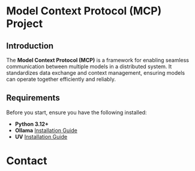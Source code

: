 # Model Context Protocol (MCP) Project

## Introduction

The **Model Context Protocol (MCP)** is a framework for enabling seamless communication between multiple models in a distributed system. It standardizes data exchange and context management, ensuring models can operate together efficiently and reliably.

## Requirements

Before you start, ensure you have the following installed:

- **Python 3.12+**
- **Ollama** [Installation Guide](https://ollama.com/download/windows)
- **UV** [Installation Guide](https://docs.astral.sh/uv/getting-started/installation/#standalone-installer)


# Contact